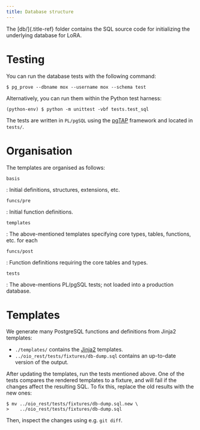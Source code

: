 ```yaml
---
title: Database structure
---
```


The [db/]{.title-ref} folder contains the SQL source code for
initializing the underlying database for LoRA.

Testing
=======

You can run the database tests with the following command:

    $ pg_prove --dbname mox --username mox --schema test

Alternatively, you can run them within the Python test harness:

    (python-env) $ python -m unittest -vbf tests.test_sql

The tests are written in `PL/pgSQL` using the [pgTAP](https://pgtap.org)
framework and located in `tests/`.

Organisation
============

The templates are organised as follows:

`basis`

:   Initial definitions, structures, extensions, etc.

`funcs/pre`

:   Initial function definitions.

`templates`

:   The above-mentioned templates specifying core types, tables,
    functions, etc. for each

`funcs/post`

:   Function definitions requiring the core tables and types.

`tests`

:   The above-mentions PL/pgSQL tests; not loaded into a production
    database.

Templates
=========

We generate many PostgreSQL functions and definitions from Jinja2
templates:

-   `./templates/` contains the
    [Jinja2](https://palletsprojects.com/p/jinja/) templates.
-   `../oio_rest/tests/fixtures/db-dump.sql` contains an up-to-date
    version of the output.

After updating the templates, run the tests mentioned above. One of the
tests compares the rendered templates to a fixture, and will fail if the
changes affect the resulting SQL. To fix this, replace the old results
with the new ones:

    $ mv ../oio_rest/tests/fixtures/db-dump.sql.new \
    >    ../oio_rest/tests/fixtures/db-dump.sql

Then, inspect the changes using e.g. `git diff`.
